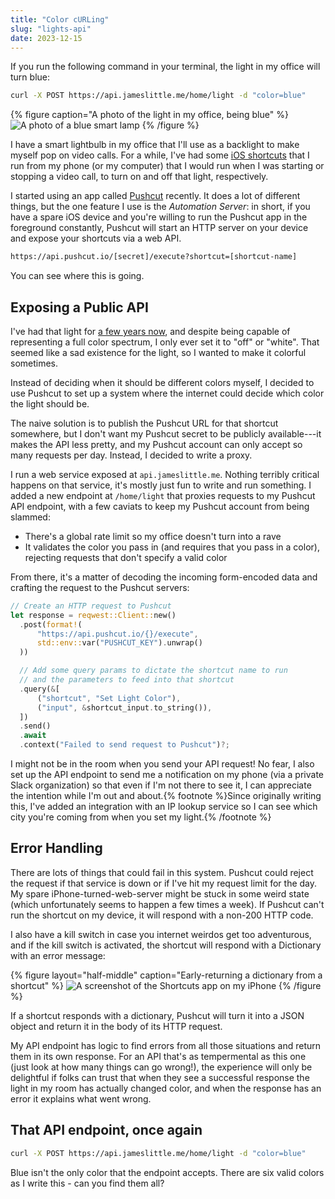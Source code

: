 ```yaml
---
title: "Color cURLing"
slug: "lights-api"
date: 2023-12-15
---
```


If you run the following command in your terminal, the light in my office will turn blue:

```sh
curl -X POST https://api.jameslittle.me/home/light -d "color=blue"
```

{% figure caption="A photo of the light in my office, being blue" %}
![A photo of a blue smart lamp](https://img.jameslittle.me/blog/32-lights-api/blue-light.jpg)
{% /figure %}

I have a smart lightbulb in my office that I'll use as a backlight to make myself pop on video calls. For a while, I've had some [iOS shortcuts](https://support.apple.com/guide/shortcuts/welcome/ios) that I run from my phone (or my computer) that I would run when I was starting or stopping a video call, to turn on and off that light, respectively.

I started using an app called [Pushcut](https://www.pushcut.io/) recently. It does a lot of different things, but the one feature I use is the _Automation Server_: in short, if you have a spare iOS device and you're willing to run the Pushcut app in the foreground constantly, Pushcut will start an HTTP server on your device and expose your shortcuts via a web API.

```txt
https://api.pushcut.io/[secret]/execute?shortcut=[shortcut-name]
```

You can see where this is going.

## Exposing a Public API

I've had that light for [a few years now](/blog/2021/2021-work-setup), and despite being capable of representing a full color spectrum, I only ever set it to "off" or "white". That seemed like a sad existence for the light, so I wanted to make it colorful sometimes.

Instead of deciding when it should be different colors myself, I decided to use Pushcut to set up a system where the internet could decide which color the light should be.

The naive solution is to publish the Pushcut URL for that shortcut somewhere, but I don't want my Pushcut secret to be publicly available---it makes the API less pretty, and my Pushcut account can only accept so many requests per day. Instead, I decided to write a proxy.

I run a web service exposed at `api.jameslittle.me`. Nothing terribly critical happens on that service, it's mostly just fun to write and run something. I added a new endpoint at `/home/light` that proxies requests to my Pushcut API endpoint, with a few caviats to keep my Pushcut account from being slammed:

- There's a global rate limit so my office doesn't turn into a rave
- It validates the color you pass in (and requires that you pass in a color), rejecting requests that don't specify a valid color

From there, it's a matter of decoding the incoming form-encoded data and crafting the request to the Pushcut servers:

```rust
// Create an HTTP request to Pushcut
let response = reqwest::Client::new()
  .post(format!(
      "https://api.pushcut.io/{}/execute",
      std::env::var("PUSHCUT_KEY").unwrap()
  ))

  // Add some query params to dictate the shortcut name to run
  // and the parameters to feed into that shortcut
  .query(&[
      ("shortcut", "Set Light Color"),
      ("input", &shortcut_input.to_string()),
  ])
  .send()
  .await
  .context("Failed to send request to Pushcut")?;
```

I might not be in the room when you send your API request! No fear, I also set up the API endpoint to send me a notification on my phone (via a private Slack organization) so that even if I'm not there to see it, I can appreciate the intention while I'm out and about.{% footnote %}Since originally writing this, I've added an integration with an IP lookup service so I can see which city you're coming from when you set my light.{% /footnote %}

## Error Handling

There are lots of things that could fail in this system. Pushcut could reject the request if that service is down or if I've hit my request limit for the day. My spare iPhone-turned-web-server might be stuck in some weird state (which unfortunately seems to happen a few times a week). If Pushcut can't run the shortcut on my device, it will respond with a non-200 HTTP code.

I also have a kill switch in case you internet weirdos get too adventurous, and if the kill switch is activated, the shortcut will respond with a Dictionary with an error message:

{% figure layout="half-middle" caption="Early-returning a dictionary from a shortcut" %}
![A screenshot of the Shortcuts app on my iPhone](https://img.jameslittle.me/blog/32-lights-api/set-light-color.jpg)
{% /figure %}

If a shortcut responds with a dictionary, Pushcut will turn it into a JSON object and return it in the body of its HTTP request.

My API endpoint has logic to find errors from all those situations and return them in its own response. For an API that's as tempermental as this one (just look at how many things can go wrong!), the experience will only be delightful if folks can trust that when they see a successful response the light in my room has actually changed color, and when the response has an error it explains what went wrong.

## That API endpoint, once again

```sh
curl -X POST https://api.jameslittle.me/home/light -d "color=blue"
```

Blue isn't the only color that the endpoint accepts. There are six valid colors as I write this - can you find them all?
